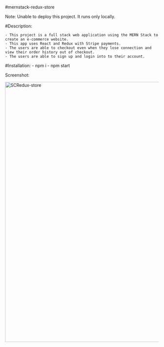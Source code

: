 #mernstack-redux-store

Note: Unable to deploy this project. It runs only locally. 

#Description: 

    - This project is a full stack web application using the MERN Stack to create an e-commerce website.
    - This app uses React and Redux with Stripe payments.
    - The users are able to checkout even when they lose connection and view their order history out of checkout. 
    - The users are able to sign up and login into to their account.

#Installation:
    - npm i
    - npm start



Screenshot:


<img width="849" alt="SCRedux-store" src="https://user-images.githubusercontent.com/65464431/170345105-9ff878b6-1c00-41f6-b275-03585e1829f9.png">
